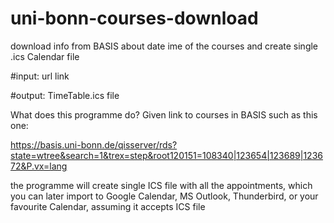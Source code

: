 # uni-bonn-courses-download
download info from BASIS about date	ime of the courses and create single .ics Calendar file

#input: url link


#output: TimeTable.ics file

What does this programme do?
Given link to courses in BASIS such as this one:

 https://basis.uni-bonn.de/qisserver/rds?state=wtree&search=1&trex=step&root120151=108340|123654|123689|123672&P.vx=lang

the programme will create single ICS file with all the appointments,
which you can later import to Google Calendar, MS Outlook, Thunderbird,
or your favourite Calendar, assuming it accepts ICS file



